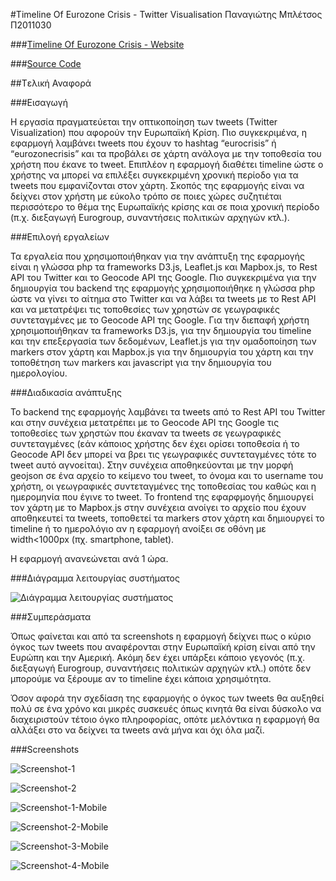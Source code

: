 #Timeline Of Eurozone Crisis - Twitter Visualisation
Παναγιώτης Μπλέτσος
Π2011030

###[Timeline Of Eurozone Crisis - Website](http://83.212.123.239/d3)

###[Source Code](https://github.com/Panagiotis-Bletsos/Timeline_Of_Eurozone_Crisis-Twitter_Visualization)

##Tελική Αναφορά

###Εισαγωγή

Η εργασία πραγματεύεται την οπτικοποίηση των tweets (Twitter Visualization) που αφορούν την Ευρωπαϊκή Κρίση. Πιο συγκεκριμένα, η εφαρμογή λαμβάνει tweets που έχουν το hashtag “eurocrisis” ή “eurozonecrisis” και τα προβάλει σε χάρτη ανάλογα με την τοποθεσία του χρήστη που έκανε το tweet. Επιπλέον η εφαρμογή διαθέτει timeline ώστε ο χρήστης να μπορεί να επιλέξει συγκεκριμένη χρονική περίοδο για τα tweets που εμφανίζονται στον χάρτη. Σκοπός της εφαρμογής είναι να δείχνει στον χρήστη με εύκολο τρόπο σε ποιες χώρες συζητιέται περισσότερο το θέμα της Ευρωπαϊκής κρίσης και σε ποια χρονική περίοδο (π.χ. διεξαγωγή Eurogroup, συναντήσεις πολιτικών αρχηγών κτλ.).

###Επιλογή εργαλείων

Τα εργαλεία που χρησιμοποιήθηκαν για την ανάπτυξη της εφαρμογής είναι η γλώσσα php τα frameworks D3.js, Leaflet.js και Mapbox.js, το Rest API του Twitter και το Geocode API της Google. Πιο συγκεκριμένα για την δημιουργία του backend της εφαρμογής χρησιμοποιήθηκε η γλώσσα php ώστε να γίνει το αίτημα στο Twitter και να λάβει τα tweets με το Rest API και να μετατρέψει τις τοποθεσίες των χρηστών σε γεωγραφικές συντεταγμένες με το Geocode API της Google. Για την διεπαφή χρήστη χρησιμοποιήθηκαν τα frameworks D3.js, για την δημιουργία του timeline και την επεξεργασία των δεδομένων, Leaflet.js για την ομαδοποίηση των markers στον χάρτη και Mapbox.js για την δημιουργία του χάρτη και την τοποθέτηση των markers και javascript για την δημιουργία του ημερολογίου.

###Διαδικασία ανάπτυξης

Το backend της εφαρμογής λαμβάνει τα tweets από το Rest API του Twitter και στην συνέχεια μετατρέπει με το Geocode API της Google τις τοποθεσίες των χρηστών που έκαναν τα tweets σε γεωγραφικές συντεταγμένες (εάν κάποιος χρήστης δεν έχει ορίσει τοποθεσία ή το Geocode API δεν μπορεί να βρει τις γεωγραφικές συντεταγμένες τότε το tweet αυτό αγνοείται). Στην συνέχεια αποθηκεύονται με την μορφή geojson σε ένα αρχείο το κείμενο του tweet, το όνομα και το username του χρήστη, οι γεωγραφικές συντεταγμένες της τοποθεσίας του καθώς και η ημερομηνία που έγινε το tweet.
To frontend της εφαρφμογής δημιουργεί τον χάρτη με το Mapbox.js στην συνέχεια ανοίγει το αρχείο που έχουν αποθηκευτεί τα tweets, τοποθετεί τα markers στον χάρτη και δημιουργεί το timeline ή το ημερολόγιο αν η εφαρμογή ανοίξει σε οθόνη με width<1000px (πχ. smartphone, tablet).

Η εφαρμογή ανανεώνεται ανά 1 ώρα.

###Διάγραμμα λειτουργίας συστήματος

![Διάγραμμα λειτουργίας συστήματος](https://raw.githubusercontent.com/courses-ionio/ubiq/master/projects_2015/Π2011030/img/ubiq-di.001.png)

###Συμπεράσματα

Όπως φαίνεται και από τα screenshots η εφαρμογή δείχνει πως ο κύριο όγκος των tweets που αναφέρονται στην Ευρωπαϊκή κρίση είναι από την Ευρώπη και την Αμερική. Ακόμη δεν έχει υπάρξει κάποιο γεγονός (π.χ. διεξαγωγή Eurogroup, συναντήσεις πολιτικών αρχηγών κτλ.) οπότε δεν μπορούμε να ξέρουμε αν το timeline έχει κάποια χρησιμότητα.

Όσον αφορά την σχεδίαση της εφαρμογής ο όγκος των tweets θα αυξηθεί πολύ σε ένα χρόνο και μικρές συσκευές όπως κινητά θα είναι δύσκολο να διαχειριστούν τέτοιο όγκο πληροφορίας, οπότε μελόντικα η εφαρμογή θα αλλάξει στο να δείχνει τα tweets ανά μήνα και όχι όλα μαζί.

###Screenshots

![Screenshot-1](https://raw.githubusercontent.com/courses-ionio/sw/master/projects_2015/Π2011030/img/Screen%20Shot%202015-05-31%20at%2000.48.13.png)

![Screenshot-2](https://github.com/courses-ionio/sw/blob/master/projects_2015/Π2011030/img/Screen%20Shot%202015-05-31%20at%2000.48.29.png)

![Screenshot-1-Mobile](https://raw.githubusercontent.com/courses-ionio/ubiq/master/projects_2015/Π2011030/img/iOS%20Simulator%20Screen%20Shot%202015%20-%2019.27.34.png)

![Screenshot-2-Mobile](https://raw.githubusercontent.com/courses-ionio/ubiq/master/projects_2015/Π2011030/img/iOS%20Simulator%20Screen%20Shot%202015%20-%2019.28.06.png)

![Screenshot-3-Mobile](https://github.com/courses-ionio/sw/blob/master/projects_2015/Π2011030/img/Screen%20Shot%202015-05-31%20at%2000.48.29.png)

![Screenshot-4-Mobile](https://raw.githubusercontent.com/courses-ionio/ubiq/master/projects_2015/Π2011030/img/iOS%20Simulator%20Screen%20Shot%202015%20-%2019.28.26.png)
